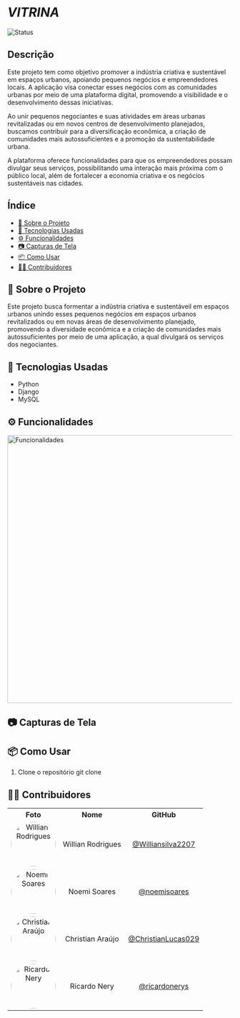 # *VITRINA*
![Status](https://img.shields.io/badge/status-em%20desenvolvimento-yellow)
## Descrição
Este projeto tem como objetivo promover a indústria criativa e sustentável em espaços urbanos, apoiando pequenos negócios e empreendedores locais. A aplicação visa conectar esses negócios com as comunidades urbanas por meio de uma plataforma digital, promovendo a visibilidade e o desenvolvimento dessas iniciativas.

Ao unir pequenos negociantes e suas atividades em áreas urbanas revitalizadas ou em novos centros de desenvolvimento planejados, buscamos contribuir para a diversificação econômica, a criação de comunidades mais autossuficientes e a promoção da sustentabilidade urbana.

A plataforma oferece funcionalidades para que os empreendedores possam divulgar seus serviços, possibilitando uma interação mais próxima com o público local, além de fortalecer a economia criativa e os negócios sustentáveis nas cidades.

## Índice
- [📌 Sobre o Projeto](#-sobre-o-projeto)
- [🚀 Tecnologias Usadas](#-tecnologias-usadas)
- [⚙️ Funcionalidades](#️-funcionalidades)
- [📷 Capturas de Tela](#-capturas-de-tela)
- [📦 Como Usar](#-como-usar)
- [🧑‍💻 Contribuidores](#-contribuidores)
  
## 📌 Sobre o Projeto

Este projeto busca formentar a indústria criativa e sustentáveil em espaços urbanos unindo esses pequenos negócios em espaços urbanos revitalizados ou em novas áreas de desenvolvimento planejado, promovendo a diversidade econômica e a criação de comunidades mais autossuficientes por meio de uma aplicação, a qual divulgará os serviços dos negociantes.

## 🚀 Tecnologias Usadas

- Python
- Django
- MySQL

## ⚙️ Funcionalidades

<img src="https://github.com/user-attachments/assets/97e6eec2-aa6c-471c-97c9-c483805f809f" width="600px" alt="Funcionalidades"/>

## 📷 Capturas de Tela


## 📦 Como Usar

1. Clone o repositório
git clone 


## 🧑‍💻 Contribuidores

<table align="center">
  <tr>
    <th>Foto</th>
    <th>Nome</th>
    <th>GitHub</th>
  </tr>
  <tr>
    <td align="center">
      <img src="https://github.com/Williansilva2207.png" width="100px" style="border-radius:50%;" alt="Willian Rodrigues"/>
    </td>
    <td align="center">Willian Rodrigues</td>
    <td align="center"><a href="https://github.com/Williansilva2207">@Williansilva2207</a></td>
  </tr>
  <tr>
    <td align="center">
      <img src="https://github.com/noemisoares.png" width="100px" style="border-radius:50%;" alt="Noemi Soares"/>
 </td>
    <td align="center">Noemi Soares</td>
    <td align="center"><a href="https://github.com/noemisoares">@noemisoares</a></td>
  </tr>
    <tr>
    <td align="center">
      <img src="https://github.com/ChristianLucas029.png" width="100px" style="border-radius:50%;" alt="Christian Araújo"/>
    </td>
    <td align="center">Christian Araújo</td>
    <td align="center"><a href="https://github.com/ChristianLucas029">@ChristianLucas029</a></td>
  </tr>
    <tr>
    <td align="center">
      <img src="https://github.com/ricardonerys.png" width="100px" style="border-radius:50%;" alt="Ricardo Nery"/>
    </td>
    <td align="center">Ricardo Nery</td>
    <td align="center"><a href="https://github.com/ricardonerys">@ricardonerys</a></td>
  </tr>
</table>










